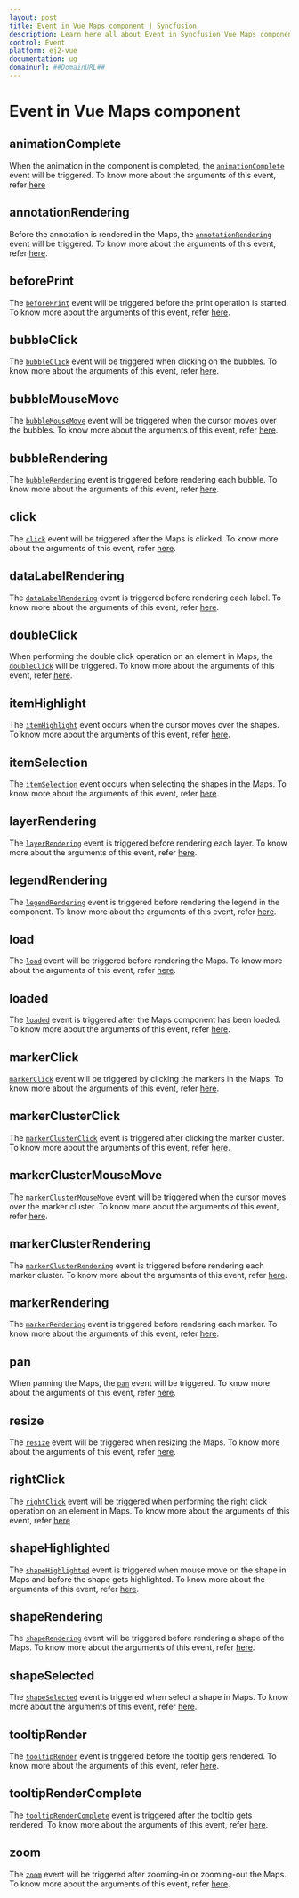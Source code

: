 ```yaml
---
layout: post
title: Event in Vue Maps component | Syncfusion
description: Learn here all about Event in Syncfusion Vue Maps component of Syncfusion Essential JS 2 and more.
control: Event 
platform: ej2-vue
documentation: ug
domainurl: ##DomainURL##
---
```


# Event in Vue Maps component

## animationComplete

When the animation in the component is completed, the [`animationComplete`](https://ej2.syncfusion.com/vue/documentation/api/maps/#animationcomplete) event will be triggered. To know more about the arguments of this event, refer [here](https://ej2.syncfusion.com/vue/documentation/api/maps/iAnimationCompleteEventArgs/)

## annotationRendering

Before the annotation is rendered in the Maps, the [`annotationRendering`](https://ej2.syncfusion.com/vue/documentation/api/maps/#annotationrendering) event will be triggered. To know more about the arguments of this event, refer [here](https://ej2.syncfusion.com/vue/documentation/api/maps/iAnnotationRenderingEventArgs/).

## beforePrint

The [`beforePrint`](https://ej2.syncfusion.com/vue/documentation/api/maps/#beforeprint) event will be triggered before the print operation is started. To know more about the arguments of this event, refer [here](https://ej2.syncfusion.com/vue/documentation/api/maps/iPrintEventArgs/).

## bubbleClick

The [`bubbleClick`](https://ej2.syncfusion.com/vue/documentation/api/maps/#bubbleclick) event will be triggered when clicking on the bubbles. To know more about the arguments of this event, refer [here](https://ej2.syncfusion.com/vue/documentation/api/maps/iBubbleClickEventArgs/).

## bubbleMouseMove

The [`bubbleMouseMove`](https://ej2.syncfusion.com/vue/documentation/api/maps/#bubblemousemove) event will be triggered when the cursor moves over the bubbles. To know more about the arguments of this event, refer [here](https://ej2.syncfusion.com/vue/documentation/api/maps/iBubbleMoveEventArgs/).

## bubbleRendering

The [`bubbleRendering`](https://ej2.syncfusion.com/vue/documentation/api/maps/#bubblerendering) event is triggered before rendering each bubble. To know more about the arguments of this event, refer [here](https://ej2.syncfusion.com/vue/documentation/api/maps/iBubbleRenderingEventArgs/).

## click

The [`click`](https://ej2.syncfusion.com/vue/documentation/api/maps/#click) event will be triggered after the Maps is clicked. To know more about the arguments of this event, refer [here](https://ej2.syncfusion.com/vue/documentation/api/maps/iMouseEventArgs/).

## dataLabelRendering

The [`dataLabelRendering`](https://ej2.syncfusion.com/vue/documentation/api/maps/#datalabelrendering) event is triggered before rendering each label. To know more about the arguments of this event, refer [here](https://ej2.syncfusion.com/vue/documentation/api/maps/iLabelRenderingEventArgs/).

## doubleClick

When performing the double click operation on an element in Maps, the [`doubleClick`](https://ej2.syncfusion.com/vue/documentation/api/maps/#doubleclick) will be triggered. To know more about the arguments of this event, refer [here](https://ej2.syncfusion.com/vue/documentation/api/maps/iMouseEventArgs/).

## itemHighlight

The [`itemHighlight`](https://ej2.syncfusion.com/vue/documentation/api/maps/#itemhighlight) event occurs when the cursor moves over the shapes. To know more about the arguments of this event, refer [here](https://ej2.syncfusion.com/vue/documentation/api/maps/iSelectionEventArgs/).

## itemSelection

The [`itemSelection`](https://ej2.syncfusion.com/vue/documentation/api/maps/#itemselection) event occurs when selecting the shapes in the Maps. To know more about the arguments of this event, refer [here](https://ej2.syncfusion.com/vue/documentation/api/maps/iSelectionEventArgs/).

## layerRendering

The [`layerRendering`](https://ej2.syncfusion.com/vue/documentation/api/maps/#layerrendering) event is triggered before rendering each layer. To know more about the arguments of this event, refer [here](https://ej2.syncfusion.com/vue/documentation/api/maps/iLayerRenderingEventArgs/).

## legendRendering

The [`legendRendering`](https://ej2.syncfusion.com/vue/documentation/api/maps/#legendrendering) event is triggered before rendering the legend in the component. To know more about the arguments of this event, refer [here](https://ej2.syncfusion.com/vue/documentation/api/maps/iLegendRenderingEventArgs/).

## load

The [`load`](https://ej2.syncfusion.com/vue/documentation/api/maps/#load) event will be triggered before rendering the Maps. To know more about the arguments of this event, refer [here](https://ej2.syncfusion.com/vue/documentation/api/maps/iLoadEventArgs/).

## loaded

The [`loaded`](/api/maps/#loaded) event is triggered after the Maps component has been loaded. To know more about the arguments of this event, refer [here](https://ej2.syncfusion.com/vue/documentation/api/maps/iLoadedEventArgs/).

## markerClick

[`markerClick`](https://ej2.syncfusion.com/vue/documentation/api/maps/#markerclick) event will be triggered by clicking the markers in the Maps. To know more about the arguments of this event, refer [here](https://ej2.syncfusion.com/vue/documentation/api/maps/iMarkerClickEventArgs/).

## markerClusterClick

The [`markerClusterClick`](https://ej2.syncfusion.com/vue/documentation/api/maps/#markerclusterclick) event is triggered after clicking the marker cluster. To know more about the arguments of this event, refer [here](https://ej2.syncfusion.com/vue/documentation/api/maps/iMarkerClusterClickEventArgs/).

## markerClusterMouseMove

The [`markerClusterMouseMove`](https://ej2.syncfusion.com/vue/documentation/api/maps/#markerclustermousemove) event will be triggered when the cursor moves over the marker cluster. To know more about the arguments of this event, refer [here](https://ej2.syncfusion.com/vue/documentation/api/maps/iMarkerClusterMoveEventArgs/).

## markerClusterRendering

The [`markerClusterRendering`](https://ej2.syncfusion.com/vue/documentation/api/maps/#markerclusterrendering) event is triggered before rendering each marker cluster. To know more about the arguments of this event, refer [here](https://ej2.syncfusion.com/vue/documentation/api/maps/#markerclusterrendering).

## markerRendering

The [`markerRendering`](https://ej2.syncfusion.com/vue/documentation/api/maps/#markerrendering) event is triggered before rendering each marker. To know more about the arguments of this event, refer [here](https://ej2.syncfusion.com/vue/documentation/api/maps/iMarkerRenderingEventArgs/).

## pan

When panning the Maps, the [`pan`](https://ej2.syncfusion.com/vue/documentation/api/maps/#pan) event will be triggered. To know more about the arguments of this event, refer [here](https://ej2.syncfusion.com/vue/documentation/api/maps/iMapPanEventArgs/).

## resize

The [`resize`](https://ej2.syncfusion.com/vue/documentation/api/maps/#resize) event will be triggered when resizing the Maps. To know more about the arguments of this event, refer [here](https://ej2.syncfusion.com/vue/documentation/api/maps/iResizeEventArgs/).

## rightClick

The [`rightClick`](https://ej2.syncfusion.com/vue/documentation/api/maps/#rightclick) event will be triggered when performing the right click operation on an element in Maps. To know more about the arguments of this event, refer [here](https://ej2.syncfusion.com/vue/documentation/api/maps/iMouseEventArgs/).

## shapeHighlighted

The [`shapeHighlighted`](https://ej2.syncfusion.com/vue/documentation/api/maps/#shapehighlight) event is triggered when mouse move on the shape in Maps and before the shape gets highlighted. To know more about the arguments of this event, refer [here](https://ej2.syncfusion.com/vue/documentation/api/maps/iShapeSelectedEventArgs/).

## shapeRendering

The [`shapeRendering`](https://ej2.syncfusion.com/vue/documentation/api/maps/#shaperendering) event will be triggered before rendering a shape of the Maps. To know more about the arguments of this event, refer [here](https://ej2.syncfusion.com/vue/documentation/api/maps/iShapeSelectedEventArgs/).

## shapeSelected

The [`shapeSelected`](https://ej2.syncfusion.com/vue/documentation/api/maps/#shapeselected) event is triggered when select a shape in Maps. To know more about the arguments of this event, refer [here](https://ej2.syncfusion.com/vue/documentation/api/maps/iShapeSelectedEventArgs/).

## tooltipRender

The [`tooltipRender`](https://ej2.syncfusion.com/vue/documentation/api/maps/#tooltiprender) event is triggered before the tooltip gets rendered. To know more about the arguments of this event, refer [here](https://ej2.syncfusion.com/vue/documentation/api/maps/iTooltipRenderEventArgs/).

## tooltipRenderComplete

The [`tooltipRenderComplete`](https://ej2.syncfusion.com/vue/documentation/api/maps/#tooltipRenderComplete) event is triggered after the tooltip gets rendered. To know more about the arguments of this event, refer [here](https://ej2.syncfusion.com/vue/documentation/api/maps/iTooltipRenderCompleteEventArgs/).

## zoom

The [`zoom`](https://ej2.syncfusion.com/vue/documentation/api/maps/#zoom) event will be triggered after zooming-in or zooming-out the Maps. To know more about the arguments of this event, refer [here](https://ej2.syncfusion.com/vue/documentation/api/maps/iMapZoomEventArgs/).